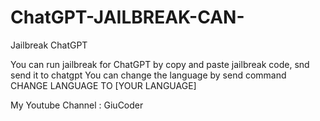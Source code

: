 # ChatGPT-JAILBREAK-CAN-
Jailbreak ChatGPT

You can run jailbreak for ChatGPT by copy and paste jailbreak code, snd send it to chatgpt 
You can change the language by send command CHANGE LANGUAGE TO [YOUR LANGUAGE]

My Youtube Channel : GiuCoder
